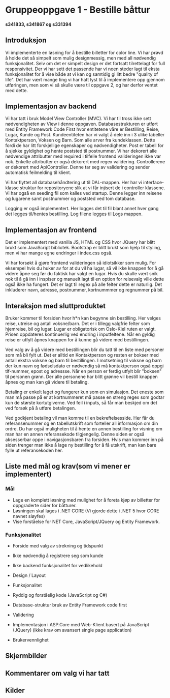 ﻿# Gruppeoppgave 1 - Bestille båttur
#### s341833, s341867 og s331394

## Introduksjon

Vi implementerte en løsning for å bestille billetter for color line. Vi har prøvd å holde det så
simpelt som mulig designmessig, men med all nødvendig funksjonalitet. Selv om det er simpelt design
er det fortsatt tilrettelagt for full responsivitet. Der vi har sett det passende har vi noen steder
lagt til eksta funksjonalitet for å vise både at vi kan og samtidig gi litt bedre "quality of life".
Det har vært mange ting vi har hatt lyst til å implementere opp gjennom utføringen, men som vi så
skulle være til oppgave 2, og har derfor ventet med dette.

## Implementasjon av backend

Vi har tatt i bruk Model View Controller (MVC). Vi har til tross ikke sett nødvendigheten av View i 
denne oppgaven. Databasestrukturen er utført med Entity Framework Code First hvor entitetene våre
er Bestilling, Reise, Lugar, Kunde og Post. Kundeentiteten har vi valgt å dele inn i 3 ulike tabeller
Kontaktperson, Voksen og Barn. Som alle arver fra kundeklassen. Dette fordi de har litt forskjellige
egenskaper og nødvendigheter. Post er tabell for å sjekke gyldighet og hente poststed til postnummer.
Vi har dekorert alle nødvendige attributter med required i tilfelle frontend valideringen ikke var
nok. Enkelte attributter er også dekorert med regex validering. Controllerene er dekorert med
ApiController. Denne tar seg av validering og sender automatisk feilmelding til klient.

Vi har flyttet all databasehåndtering ut til DAL-mappen. Her har vi interface-klasse struktur for
repositoryene slik at vi får injisert de i controller klassene. Vi har også en seeding fil som kalles
ved startup. Denne legger inn reisene og lugarene samt postnummer og poststed ved tom database.

Logging er også implementert. Her logges det til fil blant annet hver gang det legges til/hentes 
bestilling. Log filene legges til Logs mappen.

## Implementasjon av frontend

Det er implementert med vanilla JS, HTML og CSS hvor JQuery har blitt brukt som JavaScript bibliotek.
Bootstrap er blitt brukt som hjelp til styling, men vi har mange egne endringer i index.css også.

Vi har forsøkt å gjøre frontend valideringen så idiotsikker som mulig. For eksempel hvis du huker av
for at du vil ha lugar, så vil ikke knappen for å gå videre åpne seg før du faktisk har valgt en lugar.
Hvis du skulle vært snik nok til å gå inn i inspiser og manuelt lagt til en option for reisevalg
ville dette også ikke ha fungert. Det er lagt til regex på alle felter dette er naturlig. Det
inkluderer navn, adresse, postnummer, kortnummmer og regnummer på bil.


## Interaksjon med sluttproduktet

Bruker kommer til forsiden hvor h*n kan begynne sin bestilling. Her velges reise, utreise og antall
voksne/barn. Det er i tillegg valgfrie felter som hjemreise, bil og lugar. Lugar er obligatorisk om
Oslo-Kiel ruten er valgt. Prisen oppdateres kontinuerlig ved endring i inputfeltene. Når en gyldig
reise er utfylt åpnes knappen for å kunne gå videre med bestillingen.

Ved valg av å gå videre med bestillingen blir du tatt til en liste med personer som må bli fylt ut.
Det er alltid en Kontaktperson og resten er bokser med antall ekstra voksne og barn til bestillingen.
I motsetning til voksne og barn der kun navn og fødselsdato er nødvendig så må kontaktperson også
oppgi tlf-nummer, epost og adressse. Når en person er ferdig utfylt blir "boksen" til personen grønn.
Der alle personene har blitt grønne vil bestill knappen åpnes og man kan gå videre til betaling.

Betaling er enkelt laget og fungerer kun som en simulasjon. Det eneste som man må passe på er at
kortnummeret må passe en streng regex som godtar kun de største kortutgiverne. Ved feil i inputs, så
får man beskjed om det ved forsøk på å utføre betalingen.

Ved godkjent betaling vil man komme til en bekreftelsesside. Her får du referansenummer og en
tabellutskrift som forteller all informasjon om din ordre. Du har også muligheten til å hente en
annen bestilling for visning om man har en annen referansekode tilgjengelig. Denne siden er også
aksesserbar oppe i navigasjonsbaren fra forsiden. Hvis man kommer inn på siden trenger man ikke å lage
ny bestilling for å få utskrift, man kan bare fylle ut referansekoden her.

## Liste med mål og krav(som vi mener er implementert)

### Mål

- Lage en komplett løsning med mulighet for å foreta kjøp av billetter for oppgraderte sider for
båtturer. 
- Løsningen skal lages i .NET CORE (Vi gjorde dette i .NET 5 hvor CORE navnet sløyfes)
- Vise forståelse for NET Core, JavaScript/JQuery og Entity Framework.

### Funksjonalitet

- Forside med valg av strekning og tidspunkt
- Ikke nødvendig å registrere seg som kunde
- Ikke backend funksjonalitet for vedlikehold


- Design / Layout
- Funksjonalitet
- Ryddig og forståelig kode (JavaScript og C#)
- Database-struktur bruk av Entity Framework code first
- Validering
- Implementasjon i ASP.Core med Web-Klient basert på JavaScript (JQuery) (ikke krav om avansert
single page application)
- Brukervennlighet


## Skjermbilder


## Kommentarer om valg vi har tatt


## Kilder